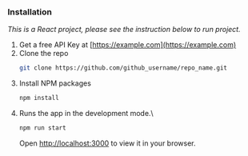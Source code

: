 ### Installation

_This is a React project, please see the instruction below to run project._

1. Get a free API Key at [https://example.com](https://example.com)
2. Clone the repo
   ```sh
   git clone https://github.com/github_username/repo_name.git
   ```
3. Install NPM packages
   ```sh
   npm install
   ```
4. Runs the app in the development mode.\
   ```sh
   npm run start
   ```
   Open [http://localhost:3000](http://localhost:3000) to view it in your browser.
